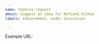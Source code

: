 ```yaml
---
name: Feature request
about: Suggest an idea for Refined GitHub
labels: enhancement, under discussion

---
```


<!-- Thanks for contributing! 🏓 -->


Example URL:
<!-- Please specify a URL where the feature should appear -->
